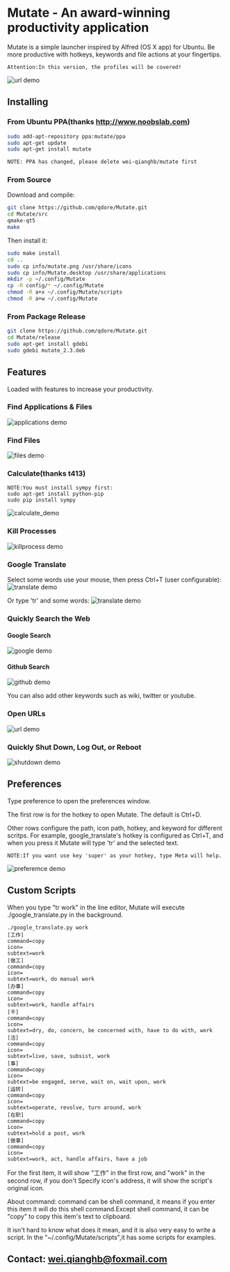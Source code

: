Mutate - An award-winning productivity application
======

Mutate is a simple launcher inspired by Alfred (OS X app) for Ubuntu. Be more productive with hotkeys, keywords and file actions at your fingertips.
```
Attention:In this version, the profiles will be covered!
```

![url demo](http://i.imgur.com/bnBvfgw.png)

## Installing

### From Ubuntu PPA(thanks http://www.noobslab.com)
```bash
sudo add-apt-repository ppa:mutate/ppa
sudo apt-get update
sudo apt-get install mutate

NOTE: PPA has changed, please delete wei-qianghb/mutate first
```

### From Source
Download and compile:
```bash
git clone https://github.com/qdore/Mutate.git
cd Mutate/src
qmake-qt5
make
```

Then install it:
```bash
sudo make install
cd ..
sudo cp info/mutate.png /usr/share/icons
sudo cp info/Mutate.desktop /usr/share/applications
mkdir -p ~/.config/Mutate
cp -R config/* ~/.config/Mutate
chmod -R a+x ~/.config/Mutate/scripts
chmod -R a+w ~/.config/Mutate
```

### From Package Release
```bash
git clone https://github.com/qdore/Mutate.git
cd Mutate/release
sudo apt-get install gdebi
sudo gdebi mutate_2.3.deb
```
	
## Features
Loaded with features to increase your productivity.

### Find Applications & Files
![applications demo](http://i.imgur.com/dyNHVwU.png)

### Find Files
![files demo](http://i.imgur.com/4Jx878l.png)

### Calculate(thanks t413)
```
NOTE:You must install sympy first:
sudo apt-get install python-pip
sudo pip install sympy
```

![calculate_demo](http://i.imgur.com/py09Ewv.png)

### Kill Processes
![killprocess demo](http://i.imgur.com/XSciIex.png)

### Google Translate
Select some words use your mouse, then press Ctrl+T (user configurable):
![translate demo](http://i.imgur.com/kB4YSqU.jpg)

Or type 'tr' and some words:
![translate demo](http://i.imgur.com/gycjZeY.png)

### Quickly Search the Web
#### Google Search
![google demo](http://i.imgur.com/oRtXJBu.png)

#### Github Search
![github demo](http://i.imgur.com/oIVCSqS.png)

You can also add other keywords such as wiki, twitter or youtube.

### Open URLs
![url demo](http://i.imgur.com/2JFFMZz.png)

### Quickly Shut Down, Log Out, or Reboot
![shutdown demo](http://i.imgur.com/yvyyUDb.png)


## Preferences
Type preference to open the preferences window.

The first row is for the hotkey to open Mutate. The default is Ctrl+D.

Other rows configure the path, icon path, hotkey, and keyword for different 
scritps. For example, google_translate's hotkey is configured as Ctrl+T, and 
when you press it Mutate will type 'tr' and the selected text.

```
NOTE:If you want use key 'super' as your hotkey, type Meta will help.
```

![preferemce demo](http://i.imgur.com/1hHLY6r.png)

## Custom Scripts
When you type "tr work" in the line editor, Mutate will execute 
./google_translate.py in the background.

```
./google_translate.py work
[工作]
command=copy
icon=
subtext=work
[做工]
command=copy
icon=
subtext=work, do manual work
[办事]
command=copy
icon=
subtext=work, handle affairs
[干]
command=copy
icon=
subtext=dry, do, concern, be concerned with, have to do with, work
[活]
command=copy
icon=
subtext=live, save, subsist, work
[事]
command=copy
icon=
subtext=be engaged, serve, wait on, wait upon, work
[运转]
command=copy
icon=
subtext=operate, revolve, turn around, work
[在职]
command=copy
icon=
subtext=hold a post, work
[做事]
command=copy
icon=
subtext=work, act, handle affairs, have a job
```

For the first item, it will show "工作" in the first row, and "work" in the second row, if you don't Specify icon's address, it will show the script's original icon.

About command:
command can be shell command, it means if you enter this item it will do this shell command.Except shell command, it can be "copy" to copy this item's text to clipboard.

It isn't hard to know what does it mean, and it is also very easy to write a script.
In the "~/.config/Mutate/scripts",it has some scripts for examples.

## Contact: wei.qianghb@foxmail.com

